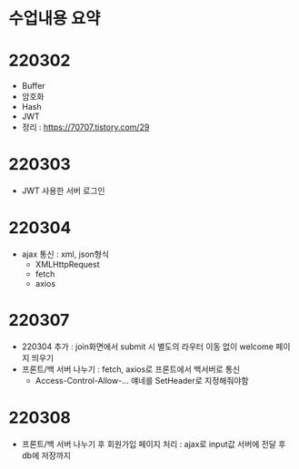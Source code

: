 # 수업내용 요약
# 220302
- Buffer
- 암호화
- Hash
- JWT
- 정리 : https://70707.tistory.com/29
# 220303
- JWT 사용한 서버 로그인
# 220304
- ajax 통신 : xml, json형식
    - XMLHttpRequest
    - fetch
    - axios
# 220307
- 220304 추가 : join화면에서 submit 시 별도의 라우터 이동 없이 welcome 페이지 띄우기
- 프론트/백 서버 나누기 : fetch, axios로 프론트에서 백서버로 통신
    - Access-Control-Allow-... 얘네를 SetHeader로 지정해줘야함

# 220308
- 프론트/백 서버 나누기 후 회원가입 페이지 처리 : ajax로 input값 서버에 전달 후 db에 저장까지